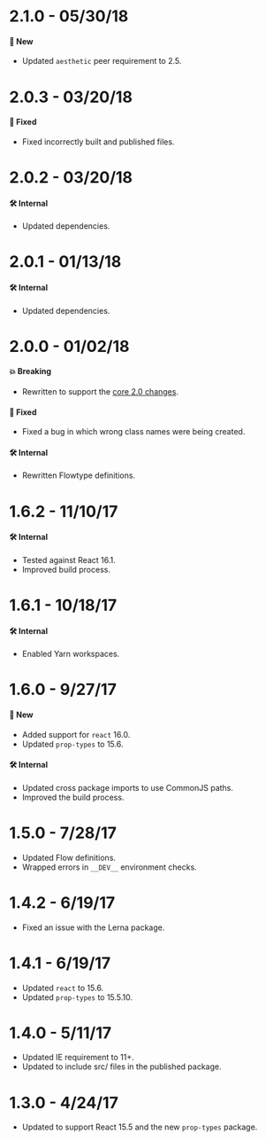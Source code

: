 # 2.1.0 - 05/30/18

#### 🚀 New

- Updated `aesthetic` peer requirement to 2.5.

# 2.0.3 - 03/20/18

#### 🐞 Fixed

- Fixed incorrectly built and published files.

# 2.0.2 - 03/20/18

#### 🛠 Internal

- Updated dependencies.

# 2.0.1 - 01/13/18

#### 🛠 Internal

- Updated dependencies.

# 2.0.0 - 01/02/18

#### 💥 Breaking

- Rewritten to support the
  [core 2.0 changes](https://github.com/milesj/aesthetic/blob/master/packages/aesthetic/CHANGELOG.md).

#### 🐞 Fixed

- Fixed a bug in which wrong class names were being created.

#### 🛠 Internal

- Rewritten Flowtype definitions.

# 1.6.2 - 11/10/17

#### 🛠 Internal

- Tested against React 16.1.
- Improved build process.

# 1.6.1 - 10/18/17

#### 🛠 Internal

- Enabled Yarn workspaces.

# 1.6.0 - 9/27/17

#### 🚀 New

- Added support for `react` 16.0.
- Updated `prop-types` to 15.6.

#### 🛠 Internal

- Updated cross package imports to use CommonJS paths.
- Improved the build process.

# 1.5.0 - 7/28/17

- Updated Flow definitions.
- Wrapped errors in `__DEV__` environment checks.

# 1.4.2 - 6/19/17

- Fixed an issue with the Lerna package.

# 1.4.1 - 6/19/17

- Updated `react` to 15.6.
- Updated `prop-types` to 15.5.10.

# 1.4.0 - 5/11/17

- Updated IE requirement to 11+.
- Updated to include src/ files in the published package.

# 1.3.0 - 4/24/17

- Updated to support React 15.5 and the new `prop-types` package.
